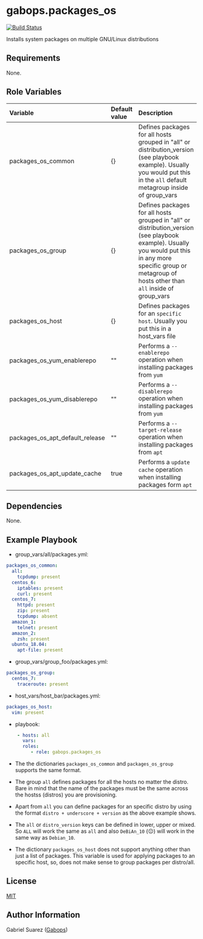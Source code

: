 gabops.packages_os
=========
[![Build Status](https://travis-ci.org/gabops/ansible-role-packages-os.svg?branch=master)](https://travis-ci.org/gabops/ansible-role-packages-os)

Installs system packages on multiple GNU/Linux distributions

Requirements
------------

None.

Role Variables
--------------

| Variable | Default value | Description |
| :--- | :--- | :--- |
| packages_os_common | {} | Defines packages for all hosts grouped in "all" or distribution_version (see playbook example). Usually you would put this in the `all` default metagroup inside of group_vars |
| packages_os_group | {} | Defines packages for all hosts grouped in "all" or distribution_version (see playbook example). Usually you would put this in any more specific group or metagroup of hosts other than `all` inside of group_vars |
| packages_os_host | {} | Defines packages for an `specific host`. Usually you put this in a host_vars file |
| packages_os_yum_enablerepo | "" | Performs a `--enablerepo` operation when installing packages from `yum` |
| packages_os_yum_disablerepo | "" | Performs a `--disablerepo` operation when installing packages from `yum` |
| packages_os_apt_default_release | "" | Performs a `--target-release` operation when installing packages from `apt` |
| packages_os_apt_update_cache | true | Performs a `update cache` operation when installing packages form `apt` |

Dependencies
------------

None.

Example Playbook
----------------

- group_vars/all/packages.yml:
```yaml
packages_os_common:
  all:
    tcpdump: present
  centos_6:
    iptables: present
    curl: present
  centos_7:
    httpd: present
    zip: present
    tcpdump: absent
  amazon_1:
    telnet: present
  amazon_2:
    zsh: present
  ubuntu_18.04:
    apt-file: present
```
- group_vars/group_foo/packages.yml:

```yaml
packages_os_group:
  centos_7:
    traceroute: present
```
- host_vars/host_bar/packages.yml:
```yaml
packages_os_host:
  vim: present
```
- playbook:
```yaml
    - hosts: all
      vars:
      roles:
         - role: gabops.packages_os
```

- The the dictionaries `packages_os_common` and `packages_os_group` supports the same format.

- The group `all` defines packages for all the hosts no matter the distro. Bare in mind that the name of the packages must be the same across the hostss (distros) you are provisioning. 

- Apart from `all` you can define packages for an specific distro by using the format `distro + underscore + version` as the above example shows.

- The `all` or `distro_version` keys can be defined in lower, upper or mixed. So `ALL` will work the same as `all` and also `DeBiAn_10` (:neutral_face:) will work in the same way as `Debian_10`.

- The dictionary `packages_os_host` does not support anything other than just a list of packages. This variable is used for applying packages to an specific host, so, does not make sense to group packages per distro/all.

License
-------

[MIT]((./LICENSE))

Author Information
------------------

Gabriel Suarez ([Gabops](https://github.com/gabops))

